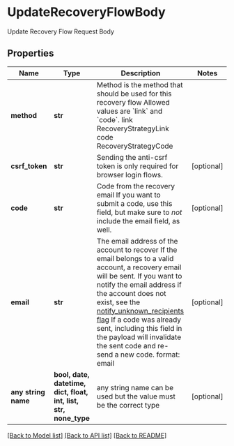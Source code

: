 # UpdateRecoveryFlowBody

Update Recovery Flow Request Body

## Properties
Name | Type | Description | Notes
------------ | ------------- | ------------- | -------------
**method** | **str** | Method is the method that should be used for this recovery flow  Allowed values are &#x60;link&#x60; and &#x60;code&#x60;. link RecoveryStrategyLink code RecoveryStrategyCode | 
**csrf_token** | **str** | Sending the anti-csrf token is only required for browser login flows. | [optional] 
**code** | **str** | Code from the recovery email  If you want to submit a code, use this field, but make sure to _not_ include the email field, as well. | [optional] 
**email** | **str** | The email address of the account to recover  If the email belongs to a valid account, a recovery email will be sent.  If you want to notify the email address if the account does not exist, see the [notify_unknown_recipients flag](https://www.ory.sh/docs/kratos/self-service/flows/account-recovery-password-reset#attempted-recovery-notifications)  If a code was already sent, including this field in the payload will invalidate the sent code and re-send a new code.  format: email | [optional] 
**any string name** | **bool, date, datetime, dict, float, int, list, str, none_type** | any string name can be used but the value must be the correct type | [optional]

[[Back to Model list]](../README.md#documentation-for-models) [[Back to API list]](../README.md#documentation-for-api-endpoints) [[Back to README]](../README.md)


